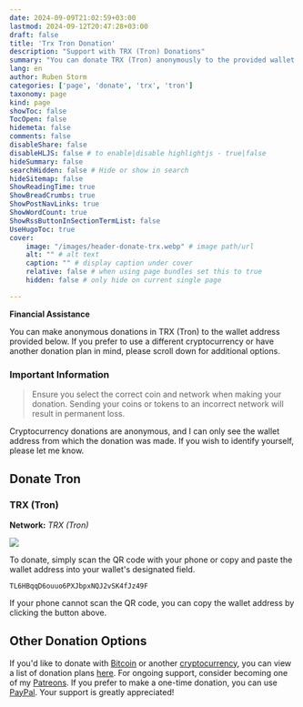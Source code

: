```yaml
---
date: 2024-09-09T21:02:59+03:00
lastmod: 2024-09-12T20:47:28+03:00
draft: false
title: 'Trx Tron Donation'
description: "Support with TRX (Tron) Donations"
summary: "You can donate TRX (Tron) anonymously to the provided wallet address. Ensure you choose the correct coin and network to avoid loss. If you'd like to identify yourself, please let me know. For donations, scan the QR code or copy and paste the wallet address."
lang: en
author: Ruben Storm
categories: ['page', 'donate', 'trx', 'tron']
taxonomy: page
kind: page
showToc: false
TocOpen: false
hidemeta: false
comments: false
disableShare: false
disableHLJS: false # to enable|disable highlightjs - true|false
hideSummary: false
searchHidden: false # Hide or show in search
hideSitemap: false
ShowReadingTime: true
ShowBreadCrumbs: true
ShowPostNavLinks: true
ShowWordCount: true
ShowRssButtonInSectionTermList: false
UseHugoToc: true
cover:
    image: "/images/header-donate-trx.webp" # image path/url
    alt: "" # alt text
    caption: "" # display caption under cover
    relative: false # when using page bundles set this to true
    hidden: false # only hide on current single page

---
```


**Financial Assistance** 

You can make anonymous donations in TRX (Tron) to the wallet address provided below. If you prefer to use a different cryptocurrency or have another donation plan in mind, please scroll down for additional options.

### Important Information
> Ensure you select the correct coin and network when making your donation. Sending your coins or tokens to an incorrect network will result in permanent loss.

Cryptocurrency donations are anonymous, and I can only see the wallet address from which the donation was made. If you wish to identify yourself, please let me know.

## Donate Tron  
### TRX (Tron)
**Network:** *TRX (Tron)*

![][defQRimage]

To donate, simply scan the QR code with your phone or copy and paste the wallet address into your wallet's designated field.

```
TL6HBqqD6ouuo6PXJbpxNQJ2vSK4fJz49F
```

If your phone cannot scan the QR code, you can copy the wallet address by clicking the button above.


## Other Donation Options

If you'd like to donate with [Bitcoin][defDonateBitcoinLink] or another [cryptocurrency][defDonationLink], you can view a list of donation plans [here][defDonationLink]. For ongoing support, consider becoming one of my [Patreons][defPatreonLink]. If you prefer to make a one-time donation, you can use [PayPal][defPaypalLink]. Your support is greatly appreciated! 

[defPatreonLink]: /en/pages/patreon/
[defDonationLink]: /en/donation/
[defDonateBitcoinLink]: /en/donation/bitcoin-donation/
[defPaypalLink]: /en/donation/paypal-donation/
[defQRimage]: /images/donation/donate-qr-trx.webp